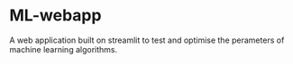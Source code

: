 # ML-webapp
A web application built on streamlit to test and optimise the perameters of machine learning algorithms.
